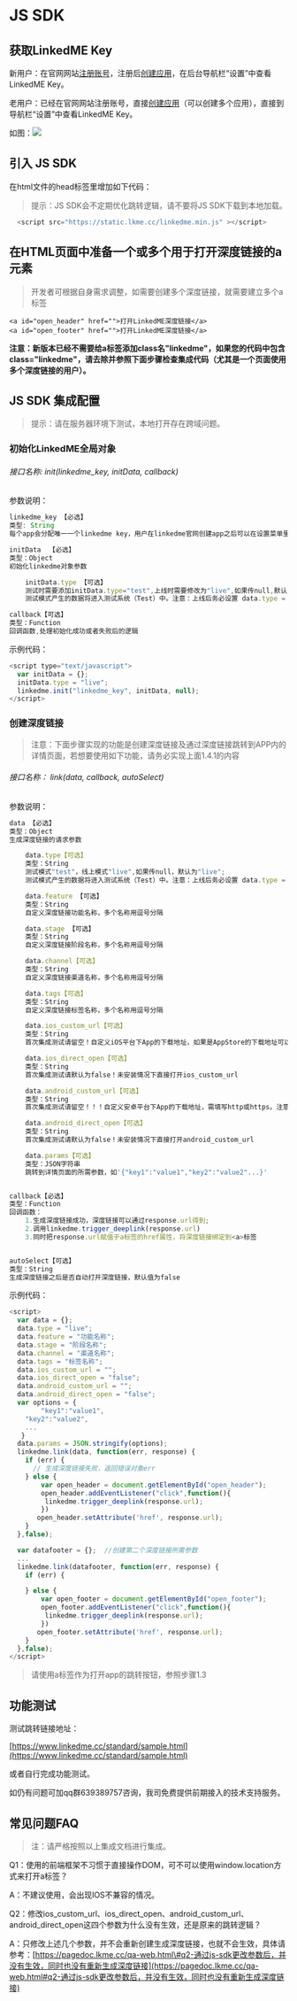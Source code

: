 # JS SDK

## 获取LinkedME Key

新用户：在官网网站[注册账号](https://www.linkedme.cc/dashboard/index.html#/access/signup)，注册后[创建应用](https://www.linkedme.cc/dashboard/index.html#/app/aplt/create)，在后台导航栏“设置”中查看LinkedME Key。

老用户：已经在官网网站注册账号，直接[创建应用](https://www.linkedme.cc/dashboard/index.html#/app/aplt/create)（可以创建多个应用），直接到导航栏“设置”中查看LinkedME Key。

如图：![](/assets/企业微信截图_e4bc32b9-9290-45a9-900c-6031264bbbc1.png)

## 引入 JS SDK

在html文件的head标签里增加如下代码：

> 提示：JS SDK会不定期优化跳转逻辑，请不要将JS SDK下载到本地加载。

```javascript
  <script src="https://static.lkme.cc/linkedme.min.js" ></script>
```

## 在HTML页面中准备一个或多个用于打开深度链接的a元素

> 开发者可根据自身需求调整，如需要创建多个深度链接，就需要建立多个a标签

```
<a id="open_header" href="">打开LinkedME深度链接</a>
<a id="open_footer" href="">打开LinkedME深度链接</a>
```

**注意：新版本已经不需要给a标签添加class名"linkedme"，如果您的代码中包含class="linkedme"，请去除并参照下面步骤检查集成代码（尤其是一个页面使用多个深度链接的用户）。**

## JS SDK 集成配置

> 提示：请在服务器环境下测试，本地打开存在跨域问题。

### 初始化LinkedME全局对象

###### 接口名称: init\(linkedme\_key, initData, callback\)

参数说明：

```javascript
linkedme_key 【必选】
类型: String
每个app会分配唯一一个linkedme key，用户在linkedme官网创建app之后可以在设置菜单里面找到linkedme_key，请参照步骤1，把值粘贴于此处

initData  【必选】
类型：Object
初始化linkedme对象参数

    initData.type 【可选】
    测试时需要添加initData.type="test",上线时需要修改为"live",如果传null,默认为"live";
    测试模式产生的数据将进入测试系统（Test）中。注意：上线后务必设置 data.type = "live" ; 否则将影响APP线上数据的查看。

callback【可选】
类型：Function
回调函数,处理初始化成功或者失败后的逻辑
```

示例代码：

```javascript
<script type="text/javascript">
  var initData = {};
  initData.type = "live";
  linkedme.init("linkedme_key", initData, null);
</script>
```

### 创建深度链接

> 注意：下面步骤实现的功能是创建深度链接及通过深度链接跳转到APP内的详情页面，若想要使用如下功能，请务必实现上面1.4.1的内容

###### 接口名称： link\(data, callback, autoSelect\)

参数说明：

```javascript
data 【必选】
类型：Object
生成深度链接的请求参数

    data.type【可选】
    类型：String
    测试模式"test"，线上模式"live",如果传null，默认为"live";
    测试模式产生的数据将进入测试系统（Test）中。注意：上线后务必设置 data.type = "live" ; 否则将影响APP线上数据的查看。

    data.feature 【可选】
    类型：String
    自定义深度链接功能名称，多个名称用逗号分隔

    data.stage 【可选】
    类型：String
    自定义深度链接阶段名称，多个名称用逗号分隔

    data.channel【可选】
    类型：String
    自定义深度链接渠道名称，多个名称用逗号分隔

    data.tags【可选】
    类型：String
    自定义深度链接标签名称，多个名称用逗号分隔

    data.ios_custom_url【可选】
    类型：String
    首次集成测试请留空！自定义iOS平台下App的下载地址，如果是AppStore的下载地址可以不用填写，需填写http或https。注意不能使用.apk地址,建议填写H5地址。

    data.ios_direct_open【可选】
    类型：String
    首次集成测试请默认为false！未安装情况下直接打开ios_custom_url

    data.android_custom_url【可选】
    类型：String
    首次集成测试请留空！！！自定义安卓平台下App的下载地址，需填写http或https。注意不能使用apk地址，建议填写H5地址。

    data.android_direct_open【可选】
    类型：String
    首次集成测试请默认为false！未安装情况下直接打开android_custom_url

    data.params【可选】
    类型：JSON字符串
    跳转到详情页面的所需参数，如'{"key1":"value1","key2":"value2"...}'


callback【必选】
类型：Function
回调函数：
    1.生成深度链接成功，深度链接可以通过response.url得到;       
    2.调用linkedme.trigger_deeplink(response.url)
    3.同时把response.url赋值于a标签的href属性，将深度链接绑定到<a>标签


autoSelect【可选】
类型：String
生成深度链接之后是否自动打开深度链接，默认值为false
```

示例代码：

```javascript
<script>
  var data = {};
  data.type = "live";
  data.feature = "功能名称";
  data.stage = "阶段名称"; 
  data.channel = "渠道名称"; 
  data.tags = "标签名称"; 
  data.ios_custom_url = ""; 
  data.ios_direct_open = "false";
  data.android_custom_url = "";
  data.android_direct_open = "false";
  var options = {
        "key1":"value1",
	"key2":"value2",
	...
   }
  data.params = JSON.stringify(options); 
  linkedme.link(data, function(err, response) {
    if (err) {
      // 生成深度链接失败，返回错误对象err
    } else {
        var open_header = document.getElementById("open_header");
        open_header.addEventListener("click",function(){
         linkedme.trigger_deeplink(response.url);
        })
       open_header.setAttribute('href', response.url);
    }
  },false);

  var datafooter = {};  //创建第二个深度链接所需参数
  ...
  linkedme.link(datafooter, function(err, response) {
    if (err) {

    } else {
        var open_footer = document.getElementById("open_footer");
        open_footer.addEventListener("click",function(){
         linkedme.trigger_deeplink(response.url);
        })
       open_footer.setAttribute('href', response.url);
    }
  },false);
</script>
```

> 请使用a标签作为打开app的跳转按钮，参照步骤1.3

## 功能测试

测试跳转链接地址：

[https://www.linkedme.cc/standard/sample.html](https://www.linkedme.cc/standard/sample.html)

或者自行完成功能测试。

如仍有问题可加qq群639389757咨询，我司免费提供前期接入的技术支持服务。

## 常见问题FAQ

> 注：请严格按照以上集成文档进行集成。

Q1：使用的前端框架不习惯于直接操作DOM，可不可以使用window.location方式来打开a标签？

A：不建议使用，会出现IOS不兼容的情况。

Q2：修改ios\_custom\_url、ios\_direct\_open、android\_custom\_url、android\_direct\_open这四个参数为什么没有生效，还是原来的跳转逻辑？

A：只修改上述几个参数，并不会重新创建生成深度链接，也就不会生效，具体请参考：[https://pagedoc.lkme.cc/qa-web.html\#q2-通过js-sdk更改参数后，并没有生效，同时也没有重新生成深度链接](https://pagedoc.lkme.cc/qa-web.html#q2-通过js-sdk更改参数后，并没有生效，同时也没有重新生成深度链接)

